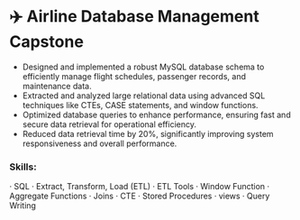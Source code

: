# ✈️ Airline Database Management Capstone

- Designed and implemented a robust MySQL database schema to efficiently manage flight schedules, passenger records, and maintenance data.
- Extracted and analyzed large relational data using advanced SQL techniques like CTEs, CASE statements, and window functions.
- Optimized database queries to enhance performance, ensuring fast and secure data retrieval for operational efficiency.
- Reduced data retrieval time by 20%, significantly improving system responsiveness and overall performance.

### Skills:
 · SQL · Extract, Transform, Load (ETL) · ETL Tools · Window Function · Aggregate Functions · Joins · CTE · Stored Procedures · views · Query Writing
